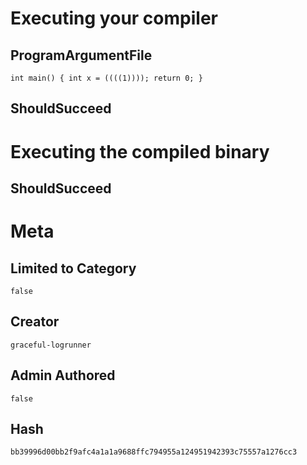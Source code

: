 # Executing your compiler

## ProgramArgumentFile

```
int main() { int x = ((((1)))); return 0; }
```

## ShouldSucceed

# Executing the compiled binary

## ShouldSucceed

# Meta

## Limited to Category

```
false
```

## Creator

```
graceful-logrunner
```

## Admin Authored

```
false
```

## Hash

```
bb39996d00bb2f9afc4a1a1a9688ffc794955a124951942393c75557a1276cc3
```

